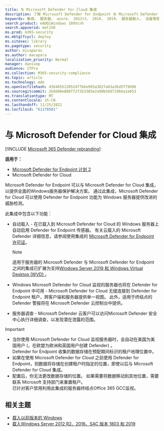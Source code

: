 ```yaml
---
title: 与 Microsoft Defender for Cloud 集成
description: 了解 Microsoft Defender for Endpoint 与 Microsoft Defender 云的集成
keywords: 集成， 服务器， azure， 2012r2， 2016， 2019， 服务器载入， 设备管理， 配置适用于终结点服务器的 Microsoft Defender， 载入适用于终结点服务器的 Microsoft Defender， 载入适用于终结点服务器的 Microsoft Defender
search.product: eADQiWindows 10XVcnh
search.appverid: met150
ms.prod: m365-security
ms.mktglfcycl: deploy
ms.sitesec: library
ms.pagetype: security
author: mjcaparas
ms.author: macapara
localization_priority: Normal
manager: dansimp
audience: ITPro
ms.collection: M365-security-compliance
ms.topic: article
ms.technology: mde
ms.openlocfilehash: 4364855120524f7b6e993a3827a03a3bd5f79d96
ms.sourcegitcommit: 2b9d40e888ff2f2b3385e2a90b50d719bba1e653
ms.translationtype: MT
ms.contentlocale: zh-CN
ms.lasthandoff: 11/25/2021
ms.locfileid: "61170501"
---
```

# <a name="integration-with-microsoft-defender-for-cloud"></a>与 Microsoft Defender for Cloud 集成

[!INCLUDE [Microsoft 365 Defender rebranding](../../includes/microsoft-defender.md)]

**适用于：**
- [Microsoft Defender for Endpoint 计划 2](https://go.microsoft.com/fwlink/p/?linkid=2154037)
- Microsoft Defender for Cloud

Microsoft Defender for Endpoint 可以与 Microsoft Defender for Cloud 集成，以提供全面的Windows服务器保护解决方案。 通过此集成，Microsoft Defender for Cloud 可以使用 Defender for Endpoint 功能为 Windows 服务器提供改进的威胁检测。

此集成中包含以下功能：

- 自动载入 - 在已载入到 Microsoft Defender for Cloud 的 Windows 服务器上自动启用 Defender for Endpoint 传感器。 有关云载入的 Microsoft Defender 详细信息，请参阅使用集成的 [Microsoft Defender for Endpoint 许可证](/azure/security-center/security-center-wdatp)。

    > [!NOTE]
    > 适用于服务器的 Microsoft Defender 与 Microsoft Defender for Endpoint 之间的集成已扩展为支持[Windows Server 2019 和 Windows Virtual Desktop (WVD) ](/azure/security-center/release-notes#microsoft-defender-for-endpoint-integration-with-azure-defender-now-supports-windows-server-2019-and-windows-10-virtual-desktop-wvd-in-preview)。

- Windows Microsoft Defender for Cloud 监视的服务器也将在 Defender for Endpoint 中可用 - Microsoft Defender for Cloud 无缝连接到 Defender for Endpoint 租户，跨客户端和服务器提供单一视图。  此外，适用于终结点的 Defender 警报将在 Microsoft Defender 云控制台中提供。
- 服务器调查 - Microsoft Defender 云客户可以访问Microsoft Defender 安全中心执行详细调查，以发现潜在泄露的范围。

> [!IMPORTANT]
> - 当你使用 Microsoft Defender for Cloud 监视服务器时，会自动在美国为美国用户 (，在欧盟为欧洲和英国用户创建 Defender) 。<br>
Defender for Endpoint 收集的数据存储在预配期间标识的租户地理位置中。
> - 如果在使用 Microsoft Defender for Cloud 之前使用 Defender for Endpoint，则数据将存储在创建租户时指定的位置，即使以后与 Microsoft Defender for Cloud 集成。
> - 配置后，你无法更改数据存储的位置。 如果需要将数据移动到其他位置，需要联系 Microsoft 支持部门来重置租户。 <br>
已针对客户禁用利用此集成的服务器终结点Office 365 GCC监视。



## <a name="related-topics"></a>相关主题
- [载入以前版本的 Windows](onboard-downlevel.md)
- [载入Windows Server 2012 R2、2016、SAC 版本 1803 和 2019](configure-server-endpoints.md)
